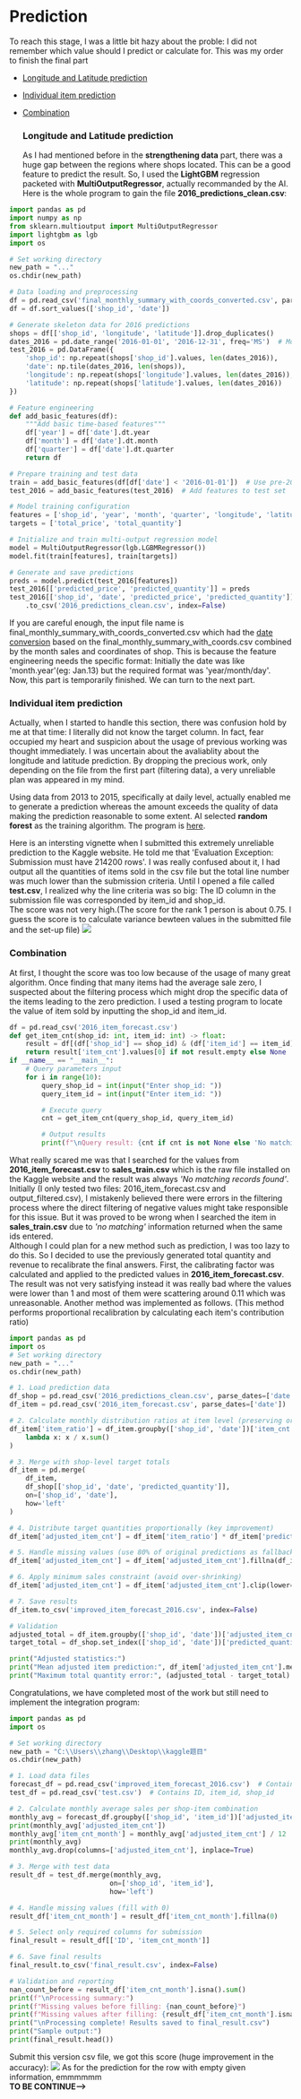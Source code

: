 # Prediction

To reach this stage, I was a little bit hazy about the proble: I did not remember which value should I predict or calculate for. 
This was my order to finish the final part
- [Longitude and Latitude prediction](#section-1)
- [Individual item prediction](#section-2)
- [Combination](#section-3)

  ### Longitude and Latitude prediction <a id="section-1"></a>
  As I had mentioned before in the **strengthening data** part, there was a huge gap between the regions where shops located.
  This can be a good feature to predict the result.
  So, I used the **LightGBM** regression packeted with **MultiOutputRegressor**, actually recommanded by the AI.
  Here is the whole program to gain the file **2016_predictions_clean.csv**:
```python
import pandas as pd
import numpy as np
from sklearn.multioutput import MultiOutputRegressor
import lightgbm as lgb
import os

# Set working directory
new_path = "..."
os.chdir(new_path)

# Data loading and preprocessing
df = pd.read_csv('final_monthly_summary_with_coords_converted.csv', parse_dates=['date'])
df = df.sort_values(['shop_id', 'date'])

# Generate skeleton data for 2016 predictions
shops = df[['shop_id', 'longitude', 'latitude']].drop_duplicates()
dates_2016 = pd.date_range('2016-01-01', '2016-12-31', freq='MS')  # Monthly start frequency
test_2016 = pd.DataFrame({
    'shop_id': np.repeat(shops['shop_id'].values, len(dates_2016)),
    'date': np.tile(dates_2016, len(shops)),
    'longitude': np.repeat(shops['longitude'].values, len(dates_2016)),
    'latitude': np.repeat(shops['latitude'].values, len(dates_2016))
})

# Feature engineering
def add_basic_features(df):
    """Add basic time-based features"""
    df['year'] = df['date'].dt.year
    df['month'] = df['date'].dt.month
    df['quarter'] = df['date'].dt.quarter
    return df

# Prepare training and test data
train = add_basic_features(df[df['date'] < '2016-01-01'])  # Use pre-2016 data for training
test_2016 = add_basic_features(test_2016)  # Add features to test set

# Model training configuration
features = ['shop_id', 'year', 'month', 'quarter', 'longitude', 'latitude']
targets = ['total_price', 'total_quantity']

# Initialize and train multi-output regression model
model = MultiOutputRegressor(lgb.LGBMRegressor())
model.fit(train[features], train[targets])

# Generate and save predictions
preds = model.predict(test_2016[features])
test_2016[['predicted_price', 'predicted_quantity']] = preds
test_2016[['shop_id', 'date', 'predicted_price', 'predicted_quantity']] \
    .to_csv('2016_predictions_clean.csv', index=False)
```
If you are careful enough, the input file name is final_monthly_summary_with_coords_converted.csv which had the [date conversion](\Prediction\date_conversion.py) based on the final_monthly_summary_with_coords.csv combined by the month sales and coordinates of shop.
This is because the feature engineering needs the specific format: Initially the date was like 'month.year'(eg: Jan.13) but the required format was 'year/month/day'. \
Now, this part is temporarily finished. We can turn to the next part.

### Individual item prediction <a id="section-2"></a>
Actually, when I started to handle this section, there was confusion hold by me at that time: I literally did not know the target column.
In fact, fear occupied my heart and suspicion about the usage of previous working was thought immediately. 
I was uncertain about the avaliablity about the longitude and latitude prediction.
By dropping the precious work, only depending on the file from the first part (filtering data), a very unreliable plan was appeared in my mind.

Using data from 2013 to 2015, specifically at daily level, actually enabled me to generate a prediction whereas the amount exceeds the quality of data making the prediction reasonable to some extent.
AI selected **random forest** as the training algorithm. The program is [here](/Prediction/item_prediction.py).

Here is an intersting vignette when I submitted this extremely unreliable prediction to the Kaggle website. He told me that 'Evaluation Exception: Submission must have 214200 rows'. 
I was really confused about it, I had output all the quantities of items sold in the csv file but the total line number was much lower than the submission criteria.
Until I opened a file called **test.csv**, I realized why the line criteria was so big: The ID column in the submission file was corresponded by item_id and shop_id.  \
The score was not very high.(The score for the rank 1 person is about 0.75. I guess the score is to calculate variance bewteen values in the submitted file and the set-up file)
![](https://github.com/I0-OVI/Kaggle-problem/blob/main/Static/Image/submission-1.png?raw=true)

### Combination <a id="section-3"></a>
At first, I thought the score was too low because of the usage of many great algorithm. Once finding that many items had the average sale zero, I suspected about the filtering process which might drop the specific data of the items leading to the zero prediction. I used a testing program to locate the value of item sold by inputting the shop_id and item_id.
```python
df = pd.read_csv('2016_item_forecast.csv')
def get_item_cnt(shop_id: int, item_id: int) -> float:
    result = df[(df['shop_id'] == shop_id) & (df['item_id'] == item_id)]
    return result['item_cnt'].values[0] if not result.empty else None
if __name__ == "__main__":
    # Query parameters input
    for i in range(10):
        query_shop_id = int(input("Enter shop_id: "))
        query_item_id = int(input("Enter item_id: "))

        # Execute query
        cnt = get_item_cnt(query_shop_id, query_item_id)

        # Output results
        print(f"\nQuery result: {cnt if cnt is not None else 'No matching records found'}")
```
What really scared me was that I searched for the values from **2016_item_forecast.csv** to **sales_train.csv** which is the raw file installed on the Kaggle website and the result was always *'No matching records found'*. Initially (I only tested two files: 2016_item_forecast.csv and output_filtered.csv), I mistakenly believed there were errors in the filtering process where the direct filtering of negative values might take responsible for this issue. But it was proved to be wrong when I searched the item in **sales_train.csv** due to *'no matching'* information returned when the same ids entered. \
Although I could plan for a new method such as prediction, I was too lazy to do this. So I decided to use the previously generated total quantity and revenue to recalibrate the final answers. First, the calibrating factor was calculated and applied to the predicted values in  **2016_item_forecast.csv**. The result was not very satisfying instead it was really bad where the values were lower than 1 and most of them were scattering around 0.11 which was unreasonable. Another method was implemented as follows. (This method performs proportional recalibration by calculating each item's contribution ratio)
```python
import pandas as pd
import os
# Set working directory
new_path = "..."
os.chdir(new_path)

# 1. Load prediction data
df_shop = pd.read_csv('2016_predictions_clean.csv', parse_dates=['date'])  # Shop-level predictions
df_item = pd.read_csv('2016_item_forecast.csv', parse_dates=['date'])     # Item-level predictions

# 2. Calculate monthly distribution ratios at item level (preserving original distribution)
df_item['item_ratio'] = df_item.groupby(['shop_id', 'date'])['item_cnt'].transform(
    lambda x: x / x.sum()
)

# 3. Merge with shop-level target totals
df_item = pd.merge(
    df_item,
    df_shop[['shop_id', 'date', 'predicted_quantity']],
    on=['shop_id', 'date'],
    how='left'
)

# 4. Distribute target quantities proportionally (key improvement)
df_item['adjusted_item_cnt'] = df_item['item_ratio'] * df_item['predicted_quantity']

# 5. Handle missing values (use 80% of original predictions as fallback)
df_item['adjusted_item_cnt'] = df_item['adjusted_item_cnt'].fillna(df_item['item_cnt'] * 0.8)

# 6. Apply minimum sales constraint (avoid over-shrinking)
df_item['adjusted_item_cnt'] = df_item['adjusted_item_cnt'].clip(lower=0.5)  # Minimum 0.5 units

# 7. Save results
df_item.to_csv('improved_item_forecast_2016.csv', index=False)

# Validation
adjusted_total = df_item.groupby(['shop_id', 'date'])['adjusted_item_cnt'].sum()
target_total = df_shop.set_index(['shop_id', 'date'])['predicted_quantity']

print("Adjusted statistics:")
print("Mean adjusted item prediction:", df_item['adjusted_item_cnt'].mean())
print("Maximum total quantity error:", (adjusted_total - target_total).abs().max())
```
Congratulations, we have completed most of the work but still need to implement the integration program:
```python
import pandas as pd
import os

# Set working directory
new_path = "C:\\Users\\zhang\\Desktop\\kaggle题目"
os.chdir(new_path)

# 1. Load data files
forecast_df = pd.read_csv('improved_item_forecast_2016.csv')  # Contains date, shop_id, item_id, item_cnt
test_df = pd.read_csv('test.csv')  # Contains ID, item_id, shop_id

# 2. Calculate monthly average sales per shop-item combination
monthly_avg = forecast_df.groupby(['shop_id', 'item_id'])['adjusted_item_cnt'].sum().reset_index()
print(monthly_avg['adjusted_item_cnt'])
monthly_avg['item_cnt_month'] = monthly_avg['adjusted_item_cnt'] / 12  # Convert annual to monthly average
print(monthly_avg)
monthly_avg.drop(columns=['adjusted_item_cnt'], inplace=True)

# 3. Merge with test data
result_df = test_df.merge(monthly_avg,
                         on=['shop_id', 'item_id'],
                         how='left')

# 4. Handle missing values (fill with 0)
result_df['item_cnt_month'] = result_df['item_cnt_month'].fillna(0)

# 5. Select only required columns for submission
final_result = result_df[['ID', 'item_cnt_month']]

# 6. Save final results
final_result.to_csv('final_result.csv', index=False)

# Validation and reporting
nan_count_before = result_df['item_cnt_month'].isna().sum()
print(f"\nProcessing summary:")
print(f"Missing values before filling: {nan_count_before}")
print(f"Missing values after filling: {result_df['item_cnt_month'].isna().sum()}")
print("\nProcessing complete! Results saved to final_result.csv")
print("Sample output:")
print(final_result.head())
```
Submit this version csv file, we got this score (huge improvement in the accuracy):
![](https://github.com/I0-OVI/Kaggle-problem/blob/main/Static/Image/submission-2.png?raw=true)
As for the prediction for the row with empty given information, emmmmmm\
**TO BE CONTINUE-->**
